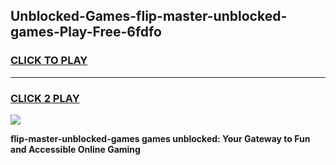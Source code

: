 
## Unblocked-Games-flip-master-unblocked-games-Play-Free-6fdfo
<h3>
<a href="https://premium76.site?title=flip-master-unblocked-games&ref=18A1">CLICK TO PLAY</a></h3>
<hr>

<h3>
<a href="https://premium76.site?title=flip-master-unblocked-games&ref=18A1">CLICK 2 PLAY</a>
  
</h3>

<a href="https://premium76.site?title=flip-master-unblocked-games&ref=18A1"><img src="https://clearcache.store/games.png"></a>


**flip-master-unblocked-games games unblocked: Your Gateway to Fun and Accessible Online Gaming**
